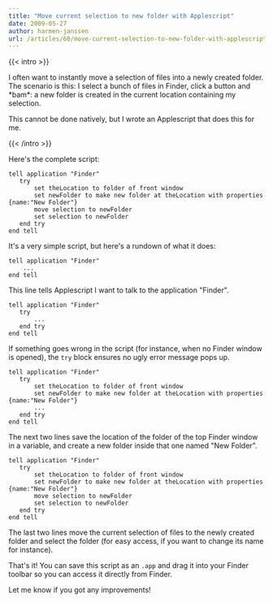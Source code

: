 ```yaml
---
title: "Move current selection to new folder with Applescript"
date: 2009-05-27
author: harmen-janssen
url: /articles/60/move-current-selection-to-new-folder-with-applescript
---
```


{{< intro >}}
<p>I often want to instantly move a selection of files into a newly created folder. The scenario is this: I select a bunch of files in Finder, click a button and *bam*: a new folder is created in the current location containing my selection.</p>
<p>This cannot be done natively, but I wrote an Applescript that does this for me.</p>
{{< /intro >}}

Here's the complete script:

 ```
tell application "Finder"
	try
		set theLocation to folder of front window
		set newFolder to make new folder at theLocation with properties {name:"New Folder"}
		move selection to newFolder
		set selection to newFolder
	end try
end tell
```

It's a very simple script, but here's a rundown of what it does:

```
tell application "Finder"
	...
end tell
```

This line tells Applescript I want to talk to the application "Finder".

 ```
tell application "Finder"
	try
		...
	end try
end tell
```

If something goes wrong in the script (for instance, when no Finder window is opened), the `try` block ensures no ugly error message pops up.

 ```
tell application "Finder"
	try
		set theLocation to folder of front window
		set newFolder to make new folder at theLocation with properties {name:"New Folder"}
		...
	end try
end tell
```

The next two lines save the location of the folder of the top Finder window in a variable, and create a new folder inside that one named "New Folder".

 ```
tell application "Finder"
	try
		set theLocation to folder of front window
		set newFolder to make new folder at theLocation with properties {name:"New Folder"}
		move selection to newFolder
		set selection to newFolder
	end try
end tell
```

The last two lines move the current selection of files to the newly created folder and select the folder (for easy access, if you want to change its name for instance).

That's it! You can save this script as an `.app` and drag it into your Finder toolbar so you can access it directly from Finder.

Let me know if you got any improvements!